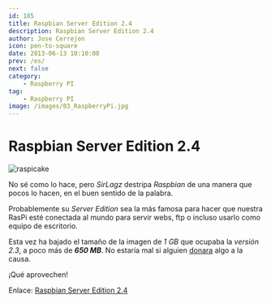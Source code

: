 ```yaml
---
id: 185
title: Raspbian Server Edition 2.4
description: Raspbian Server Edition 2.4
author: Jose Cerrejon
icon: pen-to-square
date: 2013-06-13 10:10:00
prev: /es/
next: false
category:
    - Raspberry PI
tag:
    - Raspberry PI
image: /images/03_RaspberryPi.jpg
---
```


# Raspbian Server Edition 2.4

![raspicake](/images/03_RaspberryPi.jpg)

No sé como lo hace, pero _SirLagz_ destripa _Raspbian_ de una manera que pocos lo hacen, en el buen sentido de la palabra.

Probablemente su _Server Edition_ sea la más famosa para hacer que nuestra RasPi esté conectada al mundo para servir webs, ftp o incluso usarlo como equipo de escritorio.

Esta vez ha bajado el tamaño de la imagen de _1 GB_ que ocupaba la _versión 2.3_, a poco más de **_650 MB_**. No estaría mal si alguien [donara](https://www.paypalobjects.com/en_AU/i/btn/btn_donateCC_LG.gif) algo a la causa.

¡Qué aprovechen!

Enlace: [Raspbian Server Edition 2.4](https://sirlagz.net/wp-content/plugins/download-monitor/download.php?id=21)
